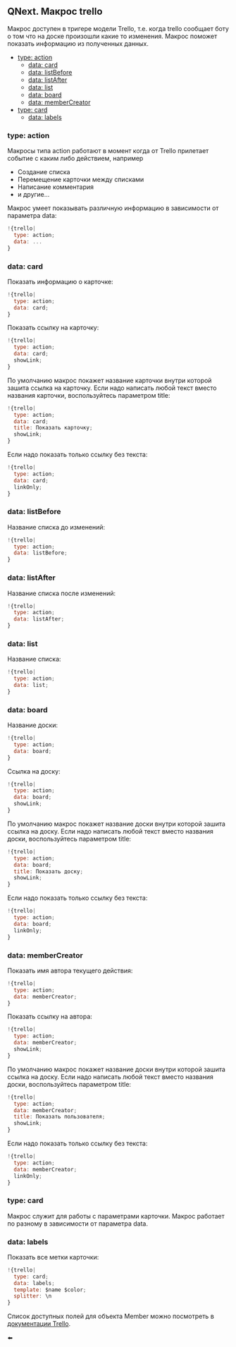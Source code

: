 ## QNext. Макрос trello

Макрос доступен в тригере модели Trello, т.е. когда trello сообщает боту о том что на доске произошли какие то изменения. Макрос поможет показать информацию из полученных данных.
* [type: action](#type:-action)
    * [data: card](#data:-card)
    * [data: listBefore](#data:-listbefore)
    * [data: listAfter](#data:-listafter)
    * [data: list](#data:-list)
    * [data: board](#data:-board)
    * [data: memberCreator](#data:-membercreator)
* [type: card](#type:-card)
    * [data: labels](#data:-labels)
### type: action

Макросы типа action работают в момент когда от Trello прилетает событие с каким либо действием, например
 * Создание списка
* Перемещение карточки между списками
* Написание комментария
* и другие...

Макрос умеет показывать различную информацию в зависимости от параметра data:
```js 
!{trello| 
  type: action;
  data: ...
}
```
### data: card

Показать информацию о карточке:
```js 
!{trello|
  type: action;
  data: card;
}
```

Показать ссылку на карточку:
```js 
!{trello|
  type: action;
  data: card;
  showLink;
}
```

По умолчанию макрос покажет название карточки внутри которой зашита ссылка на карточку. Если надо написать любой текст вместо названия карточки, воспользуйтесь параметром title:
```js 
!{trello|
  type: action;
  data: card;
  title: Показать карточку;
  showLink;
}
```

Если надо показать только ссылку без текста:
```js 
!{trello|
  type: action;
  data: card;
  linkOnly;
}
```
### data: listBefore

Название списка до изменений:
```js 
!{trello|
  type: action; 
  data: listBefore;
}
```
### data: listAfter

Название списка после изменений:
```js 
!{trello|
  type: action; 
  data: listAfter;
}
```
### data: list

Название списка:
```js 
!{trello|
  type: action; 
  data: list;
}
```
### data: board

Название доски:
```js 
!{trello|
  type: action; 
  data: board;
}
```

Ссылка на доску:
```js 
!{trello|
  type: action; 
  data: board;
  showLink;
}
```

По умолчанию макрос покажет название доски внутри которой зашита ссылка на доску. Если надо написать любой текст вместо названия доски, воспользуйтесь параметром title:
```js 
!{trello|
  type: action; 
  data: board;
  title: Показать доску;
  showLink;
}
```

Если надо показать только ссылку без текста:
```js 
!{trello|
  type: action; 
  data: board;
  linkOnly;
}
```
### data: memberCreator

Показать имя автора текущего действия:
```js 
!{trello|
  type: action; 
  data: memberCreator;
}
```

Показать ссылку  на автора:
```js 
!{trello|
  type: action; 
  data: memberCreator;
  showLink;
}
```

По умолчанию макрос покажет название доски внутри которой зашита ссылка на доску. Если надо написать любой текст вместо названия доски, воспользуйтесь параметром title:
```js 
!{trello|
  type: action; 
  data: memberCreator;
  title: Показать пользователя;
  showLink;
}
```

Если надо показать только ссылку без текста:
```js 
!{trello|
  type: action; 
  data: memberCreator;
  linkOnly;
}
```


### type: card

Макрос служит для работы с параметрами карточки. Макрос работает по разному в зависимости от параметра data.
### data: labels

Показать все метки карточки:
```js 
!{trello|
  type: card;
  data: labels;
  template: $name $color;
  splitter: \n
}
```

Список доступных полей для объекта Member можно посмотреть в [документации Trello](/docs-test/_export/admin/trello-about).


⬅️
